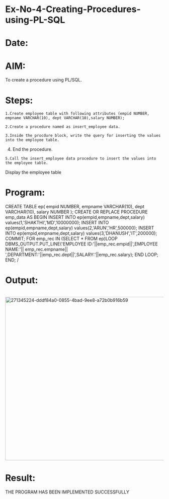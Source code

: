 # Ex-No-4-Creating-Procedures-using-PL-SQL
# Date:
# AIM: 
To create a procedure using PL/SQL.
# Steps:

    1.Create employee table with following attributes (empid NUMBER, empname VARCHAR(10), dept VARCHAR(10),salary NUMBER);

    2.Create a procedure named as insert_employee data.

    3.Inside the procdure block, write the query for inserting the values into the employee table.

   4. End the procedure.

    5.Call the insert_employee data procedure to insert the values into the employee table.

Display the employee table
# Program:

CREATE TABLE ep( empid NUMBER, empname VARCHAR(10), dept VARCHAR(10), salary NUMBER     ); CREATE OR REPLACE PROCEDURE emp_data AS BEGIN INSERT INTO ep(empid,empname,dept,salary) values(1,'SHAKTHI','MD',10000000); INSERT INTO ep(empid,empname,dept,salary) values(2,'ARUN','HR',500000); INSERT INTO ep(empid,empname,dept,salary) values(3,'DHANUSH','IT',200000); COMMIT; FOR emp_rec IN (SELECT * FROM ep)LOOP DBMS_OUTPUT.PUT_LINE('EMPLOYEE ID:'||emp_rec.empid||',EMPLOYEE NAME:'|| emp_rec.empname|| ',DEPARTMENT:'||emp_rec.dept||',SALARY:'||emp_rec.salary); END LOOP;    END;   /
# Output:
<br>
<img width="520" alt="271345224-dddf84a0-0855-4bad-9ee8-a72b0b916b59" src="https://github.com/thrikesh/Ex-No-4-Creating-Procedures-using-PL-SQL/assets/119576222/b6c06827-73fd-437e-96d9-92f467c3c0f2">

# Result:
THE PROGRAM HAS BEEN IMPLEMENTED SUCCESSFULLY
